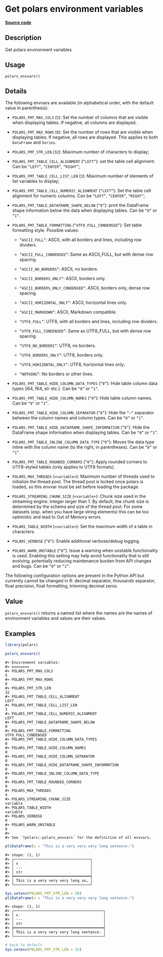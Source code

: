 

# Get polars environment variables

[**Source code**](https://github.com/pola-rs/r-polars/tree/97c09bc0a6fc3d166744dbddd037b49e8d8fc6c2/R/polars_envvars.R#L84)

## Description

Get polars environment variables

## Usage

<pre><code class='language-R'>polars_envvars()
</code></pre>

## Details

The following envvars are available (in alphabetical order, with the
default value in parenthesis):

<ul>
<li>

<code>POLARS_FMT_MAX_COLS</code> (<code>5</code>): Set the number of
columns that are visible when displaying tables. If negative, all
columns are displayed.

</li>
<li>

<code>POLARS_FMT_MAX_ROWS</code> (<code>8</code>): Set the number of
rows that are visible when displaying tables. If negative, all rows are
displayed. This applies to both <code>DataFrame</code> and
<code>Series</code>.

</li>
<li>

<code>POLARS_FMT_STR_LEN</code> (<code>32</code>): Maximum number of
characters to display;

</li>
<li>

<code>POLARS_FMT_TABLE_CELL_ALIGNMENT</code> (<code>“LEFT”</code>): set
the table cell alignment. Can be <code>“LEFT”</code>,
<code>“CENTER”</code>, <code>“RIGHT”</code>;

</li>
<li>

<code>POLARS_FMT_TABLE_CELL_LIST_LEN</code> (<code>3</code>): Maximum
number of elements of list variables to display;

</li>
<li>

<code>POLARS_FMT_TABLE_CELL_NUMERIC_ALIGNMENT</code>
(<code>“LEFT”</code>): Set the table cell alignment for numeric columns.
Can be <code>“LEFT”</code>, <code>“CENTER”</code>, <code>“RIGHT”</code>;

</li>
<li>

<code>POLARS_FMT_TABLE_DATAFRAME_SHAPE_BELOW</code> (<code>“0”</code>):
print the DataFrame shape information below the data when displaying
tables. Can be <code>“0”</code> or <code>“1”</code>.

</li>
<li>

<code>POLARS_FMT_TABLE_FORMATTING</code>
(<code>“UTF8_FULL_CONDENSED”</code>): Set table formatting style.
Possible values:

<ul>
<li>

<code>“ASCII_FULL”</code>: ASCII, with all borders and lines, including
row dividers.

</li>
<li>

<code>“ASCII_FULL_CONDENSED”</code>: Same as ASCII_FULL, but with dense
row spacing.

</li>
<li>

<code>“ASCII_NO_BORDERS”</code>: ASCII, no borders.

</li>
<li>

<code>“ASCII_BORDERS_ONLY”</code>: ASCII, borders only.

</li>
<li>

<code>“ASCII_BORDERS_ONLY_CONDENSED”</code>: ASCII, borders only, dense
row spacing.

</li>
<li>

<code>“ASCII_HORIZONTAL_ONLY”</code>: ASCII, horizontal lines only.

</li>
<li>

<code>“ASCII_MARKDOWN”</code>: ASCII, Markdown compatible.

</li>
<li>

<code>“UTF8_FULL”</code>: UTF8, with all borders and lines, including
row dividers.

</li>
<li>

<code>“UTF8_FULL_CONDENSED”</code>: Same as UTF8_FULL, but with dense
row spacing.

</li>
<li>

<code>“UTF8_NO_BORDERS”</code>: UTF8, no borders.

</li>
<li>

<code>“UTF8_BORDERS_ONLY”</code>: UTF8, borders only.

</li>
<li>

<code>“UTF8_HORIZONTAL_ONLY”</code>: UTF8, horizontal lines only.

</li>
<li>

<code>“NOTHING”</code>: No borders or other lines.

</li>
</ul>
</li>
<li>

<code>POLARS_FMT_TABLE_HIDE_COLUMN_DATA_TYPES</code> (<code>“0”</code>):
Hide table column data types (i64, f64, str etc.). Can be
<code>“0”</code> or <code>“1”</code>.

</li>
<li>

<code>POLARS_FMT_TABLE_HIDE_COLUMN_NAMES</code> (<code>“0”</code>): Hide
table column names. Can be <code>“0”</code> or <code>“1”</code>.

</li>
<li>

<code>POLARS_FMT_TABLE_HIDE_COLUMN_SEPARATOR</code> (<code>“0”</code>):
Hide the <code>“—”</code> separator between the column names and column
types. Can be <code>“0”</code> or <code>“1”</code>.

</li>
<li>

<code>POLARS_FMT_TABLE_HIDE_DATAFRAME_SHAPE_INFORMATION</code>
(<code>“0”</code>): Hide the DataFrame shape information when displaying
tables. Can be <code>“0”</code> or <code>“1”</code>.

</li>
<li>

<code>POLARS_FMT_TABLE_INLINE_COLUMN_DATA_TYPE</code>
(<code>“0”</code>): Moves the data type inline with the column name (to
the right, in parentheses). Can be <code>“0”</code> or <code>“1”</code>.

</li>
<li>

<code>POLARS_FMT_TABLE_ROUNDED_CORNERS</code> (<code>“0”</code>): Apply
rounded corners to UTF8-styled tables (only applies to UTF8 formats).

</li>
<li>

<code>POLARS_MAX_THREADS</code>
(<code style="white-space: pre;">\<variable\></code>): Maximum number of
threads used to initialize the thread pool. The thread pool is locked
once polars is loaded, so this envvar must be set before loading the
package.

</li>
<li>

<code>POLARS_STREAMING_CHUNK_SIZE</code>
(<code style="white-space: pre;">\<variable\></code>): Chunk size used
in the streaming engine. Integer larger than 1. By default, the chunk
size is determined by the schema and size of the thread pool. For some
datasets (esp. when you have large string elements) this can be too
optimistic and lead to Out of Memory errors.

</li>
<li>

<code>POLARS_TABLE_WIDTH</code>
(<code style="white-space: pre;">\<variable\></code>): Set the maximum
width of a table in characters.

</li>
<li>

<code>POLARS_VERBOSE</code> (<code>“0”</code>): Enable additional
verbose/debug logging.

</li>
<li>

<code>POLARS_WARN_UNSTABLE</code> (<code>“0”</code>): Issue a warning
when unstable functionality is used. Enabling this setting may help
avoid functionality that is still evolving, potentially reducing
maintenance burden from API changes and bugs. Can be <code>“0”</code> or
<code>“1”</code>.

</li>
</ul>

The following configuration options are present in the Python API but
currently cannot be changed in R: decimal separator, thousands
separator, float precision, float formatting, trimming decimal zeros.

## Value

<code>polars_envvars()</code> returns a named list where the names are
the names of environment variables and values are their values.

## Examples

``` r
library(polars)

polars_envvars()
```

    #> Environment variables:
    #> ========                                                                     
    #> POLARS_FMT_MAX_COLS                                                 5
    #> POLARS_FMT_MAX_ROWS                                                 8
    #> POLARS_FMT_STR_LEN                                                 32
    #> POLARS_FMT_TABLE_CELL_ALIGNMENT                                  LEFT
    #> POLARS_FMT_TABLE_CELL_LIST_LEN                                      3
    #> POLARS_FMT_TABLE_CELL_NUMERIC_ALIGNMENT                          LEFT
    #> POLARS_FMT_TABLE_DATAFRAME_SHAPE_BELOW                              0
    #> POLARS_FMT_TABLE_FORMATTING                       UTF8_FULL_CONDENSED
    #> POLARS_FMT_TABLE_HIDE_COLUMN_DATA_TYPES                             0
    #> POLARS_FMT_TABLE_HIDE_COLUMN_NAMES                                  0
    #> POLARS_FMT_TABLE_HIDE_COLUMN_SEPARATOR                              0
    #> POLARS_FMT_TABLE_HIDE_DATAFRAME_SHAPE_INFORMATION                   0
    #> POLARS_FMT_TABLE_INLINE_COLUMN_DATA_TYPE                            0
    #> POLARS_FMT_TABLE_ROUNDED_CORNERS                                    0
    #> POLARS_MAX_THREADS                                                  4
    #> POLARS_STREAMING_CHUNK_SIZE                                  variable
    #> POLARS_TABLE_WIDTH                                           variable
    #> POLARS_VERBOSE                                                      0
    #> POLARS_WARN_UNSTABLE                                                0
    #> 
    #> See `?polars::polars_envvars` for the definition of all envvars.

``` r
pl$DataFrame(x = "This is a very very very long sentence.")
```

    #> shape: (1, 1)
    #> ┌───────────────────────────────────┐
    #> │ x                                 │
    #> │ ---                               │
    #> │ str                               │
    #> ╞═══════════════════════════════════╡
    #> │ This is a very very very long se… │
    #> └───────────────────────────────────┘

``` r
Sys.setenv(POLARS_FMT_STR_LEN = 50)
pl$DataFrame(x = "This is a very very very long sentence.")
```

    #> shape: (1, 1)
    #> ┌─────────────────────────────────────────┐
    #> │ x                                       │
    #> │ ---                                     │
    #> │ str                                     │
    #> ╞═════════════════════════════════════════╡
    #> │ This is a very very very long sentence. │
    #> └─────────────────────────────────────────┘

``` r
# back to default
Sys.setenv(POLARS_FMT_STR_LEN = 32)
```
